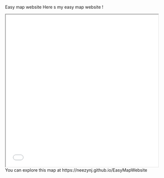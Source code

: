 Easy map website
Here s my easy map website !
<iframe src="ManausMap.html" height="500" width="500"></iframe>
You can explore this map at https://neezynj.github.io/EasyMapWebsite
